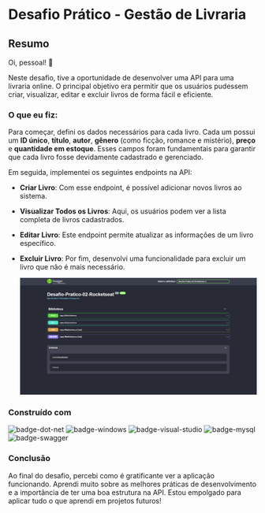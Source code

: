 # Desafio Prático - Gestão de Livraria

## Resumo

Oi, pessoal! 🚀 

Neste desafio, tive a oportunidade de desenvolver uma API para uma livraria online. O principal objetivo era permitir que os usuários pudessem criar, visualizar, editar e excluir livros de forma fácil e eficiente.

### O que eu fiz:

Para começar, defini os dados necessários para cada livro. Cada um possui um **ID único**, **título**, **autor**, **gênero** (como ficção, romance e mistério), **preço** e **quantidade em estoque**. Esses campos foram fundamentais para garantir que cada livro fosse devidamente cadastrado e gerenciado.

Em seguida, implementei os seguintes endpoints na API:

- **Criar Livro**: Com esse endpoint, é possível adicionar novos livros ao sistema.
- **Visualizar Todos os Livros**: Aqui, os usuários podem ver a lista completa de livros cadastrados.
- **Editar Livro**: Este endpoint permite atualizar as informações de um livro específico.
- **Excluir Livro**: Por fim, desenvolvi uma funcionalidade para excluir um livro que não é mais necessário.

  ![Example-Image]

### Construído com

![badge-dot-net]
![badge-windows]
![badge-visual-studio]
![badge-mysql]
![badge-swagger]

### Conclusão

Ao final do desafio, percebi como é gratificante ver a aplicação funcionando. Aprendi muito sobre as melhores práticas de desenvolvimento e a importância de ter uma boa estrutura na API. Estou empolgado para aplicar tudo o que aprendi em projetos futuros!



<!-- Images -->
[Example-Image]: Images/Example.png

<!-- Badges -->
[badge-dot-net]: https://img.shields.io/badge/.NET-512BD4?logo=dotnet&logoColor=fff&style=for-the-badge
[badge-windows]: https://img.shields.io/badge/Windows-0078D4?logo=windows&logoColor=fff&style=for-the-badge
[badge-visual-studio]: https://img.shields.io/badge/Visual%20Studio-5C2D91?logo=visualstudio&logoColor=fff&style=for-the-badge
[badge-mysql]: https://img.shields.io/badge/MySQL-4479A1?logo=mysql&logoColor=fff&style=for-the-badge
[badge-swagger]: https://img.shields.io/badge/Swagger-85EA2D?logo=swagger&logoColor=000&style=for-the-badge
